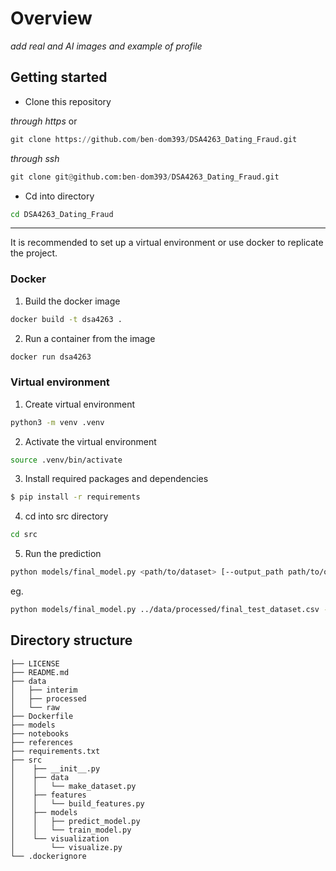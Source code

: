 # Overview

*add real and AI images and example of profile*

## Getting started

- Clone this repository

*through https* or
``` python
git clone https://github.com/ben-dom393/DSA4263_Dating_Fraud.git
```
*through ssh*
```python
git clone git@github.com:ben-dom393/DSA4263_Dating_Fraud.git
```

- Cd into directory
```bash
cd DSA4263_Dating_Fraud
```

---

It is recommended to set up a virtual environment or use docker to replicate the project.
### Docker
1. Build the docker image
``` bash
docker build -t dsa4263 .
```
2. Run a container from the image
``` bash
docker run dsa4263
```

### Virtual environment
1. Create virtual environment
``` bash
python3 -m venv .venv
```
2. Activate the virtual environment
``` bash
source .venv/bin/activate
```
3. Install required packages and dependencies
``` bash
$ pip install -r requirements
```
4. cd into src directory
``` bash
cd src
```
5. Run the prediction
``` bash
python models/final_model.py <path/to/dataset> [--output_path path/to/output/dir/]
```

eg.
``` bash
python models/final_model.py ../data/processed/final_test_dataset.csv --output_path ./
```



## Directory structure

```
├── LICENSE
├── README.md       
├── data
│   ├── interim
│   ├── processed
│   └── raw
├── Dockerfile
├── models
├── notebooks
├── references
├── requirements.txt
├── src               
│    ├── __init__.py
│    ├── data
│    │   └── make_dataset.py
│    ├── features
│    │   └── build_features.py
│    ├── models       
│    │   ├── predict_model.py
│    │   └── train_model.py
│    └── visualization
│        └── visualize.py
└── .dockerignore
```
